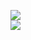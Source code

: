[![](https://img.shields.io/badge/Made%20With-Github%20Spray-lightgrey.svg?style=for-the-badge&logo=github)](https://github.com/Annihil/github-spray#3933)  
[![](https://i.imgur.com/2DrTn0Z.gif)](https://github.com/Annihil/github-spray)